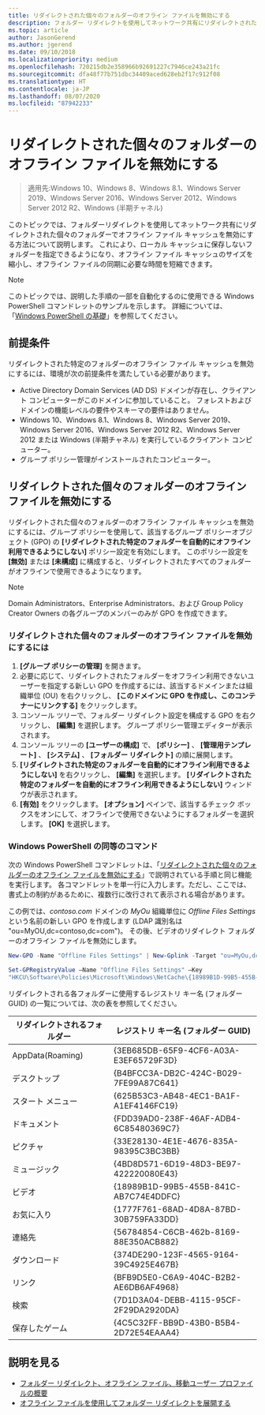 ```yaml
---
title: リダイレクトされた個々のフォルダーのオフライン ファイルを無効にする
description: フォルダー リダイレクトを使用してネットワーク共有にリダイレクトされた個々のフォルダーでオフライン ファイル キャッシュを無効にする方法。
ms.topic: article
author: JasonGerend
ms.author: jgerend
ms.date: 09/10/2018
ms.localizationpriority: medium
ms.openlocfilehash: 720215db2e358966b92691227c7946ce243a21fc
ms.sourcegitcommit: dfa48f77b751dbc34409aced628eb2f17c912f08
ms.translationtype: HT
ms.contentlocale: ja-JP
ms.lasthandoff: 08/07/2020
ms.locfileid: "87942233"
---
```

# <a name="disable-offline-files-on-individual-redirected-folders"></a>リダイレクトされた個々のフォルダーのオフライン ファイルを無効にする

>適用先:Windows 10、Windows 8、Windows 8.1、Windows Server 2019、Windows Server 2016、Windows Server 2012、Windows Server 2012 R2、Windows (半期チャネル)

このトピックでは、フォルダーリダイレクトを使用してネットワーク共有にリダイレクトされた個々のフォルダーでオフライン ファイル キャッシュを無効にする方法について説明します。 これにより、ローカル キャッシュに保存しないフォルダーを指定できるようになり、オフライン ファイル キャッシュのサイズを縮小し、オフライン ファイルの同期に必要な時間を短縮できます。

>[!NOTE]
>このトピックでは、説明した手順の一部を自動化するのに使用できる Windows PowerShell コマンドレットのサンプルを示します。 詳細については、「[Windows PowerShell の基礎](/powershell/scripting/getting-started/fundamental/windows-powershell-basics?view=powershell-6)」を参照してください。

## <a name="prerequisites"></a>前提条件

リダイレクトされた特定のフォルダーのオフライン ファイル キャッシュを無効にするには、環境が次の前提条件を満たしている必要があります。

- Active Directory Domain Services (AD DS) ドメインが存在し、クライアント コンピューターがこのドメインに参加していること。 フォレストおよびドメインの機能レベルの要件やスキーマの要件はありません。
- Windows 10、Windows 8.1、Windows 8、Windows Server 2019、Windows Server 2016、Windows Server 2012 R2、Windows Server 2012 または Windows (半期チャネル) を実行しているクライアント コンピューター。
- グループ ポリシー管理がインストールされたコンピューター。

## <a name="disabling-offline-files-on-individual-redirected-folders"></a>リダイレクトされた個々のフォルダーのオフライン ファイルを無効にする

リダイレクトされた個々のフォルダーのオフライン ファイル キャッシュを無効にするには、グループ ポリシーを使用して、該当するグループ ポリシーオブジェクト (GPO) の **[リダイレクトされた特定のフォルダーを自動的にオフライン利用できるようにしない]** ポリシー設定を有効にします。 このポリシー設定を **[無効]** または **[未構成]** に構成すると、リダイレクトされたすべてのフォルダーがオフラインで使用できるようになります。

>[!NOTE]
>Domain Administrators、Enterprise Administrators、および Group Policy Creator Owners の各グループのメンバーのみが GPO を作成できます。

### <a name="to-disable-offline-files-on-specific-redirected-folders"></a>リダイレクトされた個々のフォルダーのオフライン ファイルを無効にするには

1. **[グループ ポリシーの管理]** を開きます。
2. 必要に応じて、リダイレクトされたフォルダーをオフライン利用できないユーザーを指定する新しい GPO を作成するには、該当するドメインまたは組織単位 (OU) を右クリックし、 **[このドメインに GPO を作成し、このコンテナーにリンクする]** をクリックします。
3. コンソール ツリーで、フォルダー リダイレクト設定を構成する GPO を右クリックし、 **[編集]** を選択します。 グループ ポリシー管理エディターが表示されます。
4. コンソール ツリーの **[ユーザーの構成]** で、 **[ポリシー]** 、 **[管理用テンプレート]** 、 **[システム]** 、 **[フォルダー リダイレクト]** の順に展開します。
5. **[リダイレクトされた特定のフォルダーを自動的にオフライン利用できるようにしない]** を右クリックし、 **[編集]** を選択します。 **[リダイレクトされた特定のフォルダーを自動的にオフライン利用できるようにしない]** ウィンドウが表示されます。
6. **[有効]** をクリックします。 **[オプション]** ペインで、該当するチェック ボックスをオンにして、オフラインで使用できないようにするフォルダーを選択します。 **[OK]** を選択します。

### <a name="windows-powershell-equivalent-commands"></a>Windows PowerShell の同等のコマンド

次の Windows PowerShell コマンドレットは、「[リダイレクトされた個々のフォルダーのオフライン ファイルを無効にする](#disabling-offline-files-on-individual-redirected-folders)」で説明されている手順と同じ機能を実行します。 各コマンドレットを単一行に入力します。ただし、ここでは、書式上の制約があるために、複数行に改行されて表示される場合があります。

この例では、*contoso.com* ドメインの *MyOu* 組織単位に *Offline Files Settings* という名前の新しい GPO を作成します (LDAP 識別名は "ou=MyOU,dc=contoso,dc=com")。 その後、ビデオのリダイレクト フォルダーのオフライン ファイルを無効にします。

```PowerShell
New-GPO -Name "Offline Files Settings" | New-Gplink -Target "ou=MyOu,dc=contoso,dc=com" -LinkEnabled Yes

Set-GPRegistryValue –Name "Offline Files Settings" –Key
"HKCU\Software\Policies\Microsoft\Windows\NetCache\{18989B1D-99B5-455B-841C-AB7C74E4DDFC}" -ValueName DisableFRAdminPinByFolder –Type DWORD –Value 1
```

リダイレクトされる各フォルダーに使用するレジストリ キー名 (フォルダー GUID) の一覧については、次の表を参照してください。

|リダイレクトされるフォルダー|レジストリ キー名 (フォルダー GUID)|
|---|---|
|AppData(Roaming)|{3EB685DB-65F9-4CF6-A03A-E3EF65729F3D}|
|デスクトップ|{B4BFCC3A-DB2C-424C-B029-7FE99A87C641}|
|スタート メニュー|{625B53C3-AB48-4EC1-BA1F-A1EF4146FC19}|
|ドキュメント|{FDD39AD0-238F-46AF-ADB4-6C85480369C7}|
|ピクチャ|{33E28130-4E1E-4676-835A-98395C3BC3BB}|
|ミュージック|{4BD8D571-6D19-48D3-BE97-422220080E43}|
|ビデオ|{18989B1D-99B5-455B-841C-AB7C74E4DDFC}|
|お気に入り|{1777F761-68AD-4D8A-87BD-30B759FA33DD}|
|連絡先|{56784854-C6CB-462b-8169-88E350ACB882}|
|ダウンロード|{374DE290-123F-4565-9164-39C4925E467B}|
|リンク|{BFB9D5E0-C6A9-404C-B2B2-AE6DB6AF4968}|
|検索|{7D1D3A04-DEBB-4115-95CF-2F29DA2920DA}|
|保存したゲーム|{4C5C32FF-BB9D-43B0-B5B4-2D72E54EAAA4}|

## <a name="more-information"></a>説明を見る

- [フォルダー リダイレクト、オフライン ファイル、移動ユーザー プロファイルの概要](folder-redirection-rup-overview.md)
- [オフライン ファイルを使用してフォルダー リダイレクトを展開する](deploy-folder-redirection.md)
